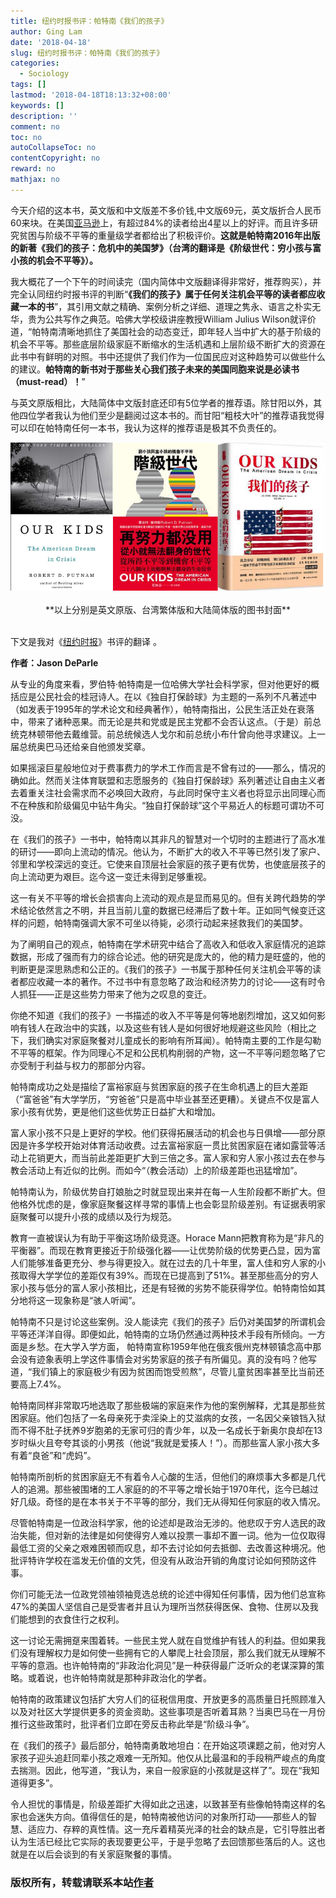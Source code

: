 ```yaml
---
title: 纽约时报书评：帕特南《我们的孩子》
author: Ging Lam
date: '2018-04-18'
slug: 纽约时报书评：帕特南《我们的孩子》
categories:
  - Sociology
tags: []
lastmod: '2018-04-18T18:13:32+08:00'
keywords: []
description: ''
comment: no
toc: no
autoCollapseToc: no
contentCopyright: no
reward: no
mathjax: no
---
```


今天介绍的这本书，英文版和中文版差不多价钱,中文版69元，英文版折合人民币60来块。在美国[亚马逊](https://www.amazon.com/Our-Kids-American-Dream-Crisis/dp/1476769907/ref=sr_1_1?ie=UTF8&qid=1524058637&sr=8-1&keywords=our+kids)上，有超过84%的读者给出4星以上的好评。而且许多研究贫困与阶级不平等的重量级学者都给出了积极评价。**这就是帕特南2016年出版的新著《我们的孩子：危机中的美国梦》（台湾的翻译是《阶级世代：穷小孩与富小孩的机会不平等》）。**

我大概花了一个下午的时间读完（国内简体中文版翻译得非常好，推荐购买），并完全认同纽约时报书评的判断“**《我们的孩子》属于任何关注机会平等的读者都应收藏一本的书**”，其引用文献之精确、案例分析之详细、道理之隽永、语言之朴实无华，贵为公共写作之典范。哈佛大学校级讲座教授William Julius Wilson就评价道，“帕特南清晰地抓住了美国社会的动态变迁，即年轻人当中扩大的基于阶级的机会不平等。那些底层阶级家庭不断缩水的生活机遇和上层阶级不断扩大的资源在此书中有鲜明的对照。书中还提供了我们作为一位国民应对这种趋势可以做些什么的建议。**帕特南的新书对于那些关心我们孩子未来的美国同胞来说是必读书（must-read）！**”

与英文原版相比，大陆简体中文版封底还印有5位学者的推荐语。除甘阳以外，其他四位学者我认为他们至少是翻阅过这本书的。而甘阳“粗枝大叶”的推荐语我觉得可以印在帕特南任何一本书，我认为这样的推荐语是极其不负责任的。

<div align=center><img src="https://raw.githubusercontent.com/GingLam/Storage/master/2018.4.18.jpg"></div></br>

<div align=center>**以上分别是英文原版、台湾繁体版和大陆简体版的图书封面**</div></br>


下文是我对《[纽约时报](https://www.nytimes.com/2015/03/08/books/review/our-kids-by-robert-d-putnam.html)》书评的翻译 。

<!--more-->
**作者：Jason DeParle**

从专业的角度来看，罗伯特·帕特南是一位哈佛大学社会科学家，但对他更好的概括应是公民社会的桂冠诗人。在以《独自打保龄球》为主题的一系列不凡著述中（如发表于1995年的学术论文和经典著作），帕特南指出，公民生活正处在衰落中，带来了诸种恶果。而无论是共和党或是民主党都不会否认这点。（于是）前总统克林顿带他去戴维营。前总统候选人戈尔和前总统小布什曾向他寻求建议。上一届总统奥巴马还给亲自他颁发奖章。

如果摇滚巨星般地位对于费事费力的学术工作而言是不曾有过的——那么，情况的确如此。然而关注体育联盟和志愿服务的《独自打保龄球》系列著述让自由主义者去着重关注社会需求而不必唤回大政府，与此同时保守主义者也将显示出同理心而不在种族和阶级偏见中钻牛角尖。“独自打保龄球”这个平易近人的标题可谓功不可没。

在《我们的孩子》一书中，帕特南以其非凡的智慧对一个切时的主题进行了高水准的研讨——即向上流动的情况。他认为，不断扩大的收入不平等已然引发了家户、邻里和学校深远的变迁。它使来自顶层社会家庭的孩子更有优势，也使底层孩子的向上流动更为艰巨。迄今这一变迁未得到足够重视。

这一有关不平等的增长会损害向上流动的观点是显而易见的。但有关跨代趋势的学术结论依然言之不明，并且当前儿童的数据已经滞后了数十年。正如同气候变迁这样的问题，帕特南强调大家不可坐以待毙，必须行动起来拯救我们的美国梦。

为了阐明自己的观点，帕特南在学术研究中结合了高收入和低收入家庭情况的追踪数据，形成了强而有力的综合论述。他的研究是庞大的，他的精力是旺盛的，他的判断更是深思熟虑和公正的。《我们的孩子》一书属于那种任何关注机会平等的读者都应收藏一本的著作。不过书中有意忽略了政治和经济势力的讨论——这有时令人抓狂——正是这些势力带来了他为之叹息的变迁。

你绝不知道《我们的孩子》一书描述的收入不平等是何等地剧烈增加，这又如何影响有钱人在政治中的实践，以及这些有钱人是如何很好地规避这些风险（相比之下，我们确实对家庭聚餐对儿童成长的影响有所耳闻）。帕特南主要的工作是勾勒不平等的框架。作为同理心不足和公民机构削弱的产物，这一不平等问题忽略了它亦受制于利益与权力的那部分内容。

帕特南成功之处是描绘了富裕家庭与贫困家庭的孩子在生命机遇上的巨大差距（“富爸爸”有大学学历，“穷爸爸”只是高中毕业甚至还更糟）。关键点不仅是富人家小孩有优势，更是他们这些优势正日益扩大和增加。

富人家小孩不只是上更好的学校。他们获得拓展活动的机会也与日俱增——部分原因是许多学校开始对体育活动收费。过去富裕家庭一贯比贫困家庭在诸如露营等活动上花销更大，而当前此差距更扩大到三倍之多。富人家和穷人家小孩过去在参与教会活动上有近似的比例。而如今“（教会活动）上的阶级差距也迅猛增加”。

帕特南认为，阶级优势自打娘胎之时就显现出来并在每一人生阶段都不断扩大。但他格外忧虑的是，像家庭聚餐这样寻常的事情上也会彰显阶级差别。有证据表明家庭聚餐可以提升小孩的成绩以及行为规范。

教育一直被误认为有助于平衡这场阶级竞逐。Horace Mann把教育称为是“非凡的平衡器”。而现在教育更接近于阶级强化器——让优势阶级的优势更凸显，因为富人们能够准备更充分、参与得更投入。就在过去的几十年里，富人佳和穷人家的小孩取得大学学位的差距仅有39%。而现在已提高到了51%。甚至那些高分的穷人家小孩与低分的富人家小孩相比，还是有轻微的劣势不能获得学位。帕特南恰如其分地将这一现象称是“骇人听闻”。

帕特南不只是讨论这些案例。没人能读完《我们的孩子》后仍对美国梦的所谓机会平等还洋洋自得。即便如此，帕特南的立场仍然通过两种技术手段有所倾向。一方面是乡愁。在大学入学方面，
帕特南宣称1959年他在俄亥俄州克林顿镇念高中那会没有迹象表明上学这件事情会对劣势家庭的孩子有所偏见。真的没有吗？他写道，“我们镇上的家庭极少有因为贫困而饱受煎熬”，尽管儿童贫困率甚至比当前还要高上7.4%。

帕特南同样非常取巧地选取了那些极端的家庭来作为他的案例解释，尤其是那些贫困家庭。他们包括了一名母亲死于卖淫染上的艾滋病的女孩，一名因父亲锒铛入狱而不得不肚子抚养9岁胞弟的无家可归的青少年，以及一名成长于新奥尔良却在13岁时纵火且夸夸其谈的小男孩（他说“我就是爱揍人！”）。而那些富人家小孩大多有着“良爸”和“虎妈”。

帕特南所剖析的贫困家庭无不有着令人心酸的生活，但他们的麻烦事大多都是几代人的追溯。那些被围堵的工人家庭的的不平等之增长始于1970年代，迄今已越过好几级。奇怪的是在本书关于不平等的部分，我们无从得知任何家庭的收入情况。

尽管帕特南是一位政治科学家，他的论述却是政治无涉的。他悲叹于穷人选民的政治失能，但对新的法律是如何使得穷人难以投票一事却不置一词。他为一位仅取得最低工资的父亲之艰难困顿而叹息，却不去讨论如何去抵御、去改善这种境况。他批评特许学校在滥发无价值的文凭，但没有从政治开销的角度讨论如何预防这件事。

你们可能无法一位政党领袖领袖竞选总统的论述中得知任何事情，因为他们总宣称47%的美国人坚信自己是受害者并且认为理所当然获得医保、食物、住房以及我们能想到的衣食住行之权利。

这一讨论无需拥趸来围着转。一些民主党人就在自觉维护有钱人的利益。但如果我们没有理解权力是如何使一些拥有它的人攀爬上社会顶层，那么我们就无从理解不平等的意涵。也许帕特南的“非政治化洞见”是一种获得最广泛听众的老谋深算的策略。或着说，也许帕特南就是那种非政治化的学者。

帕特南的政策建议包括扩大穷人们的征税信用度、开放更多的高质量日托照顾准入以及对社区大学提供更多的资金资助。这些事项是否听着耳熟？当奥巴马在一月份推行这些政策时，批评者们立即在旁反击称此举是“阶级斗争”。

在《我们的孩子》最后部分，帕特南勇敢地坦白：在开始这项课题之前，他对穷人家孩子迎头追赶同辈小孩之艰难一无所知。他仅从比最温和的手段稍严峻点的角度去揣测。因此，他写道，“我认为，来自一般家庭的小孩就是这样了”。现在“我知道得更多”。

令人担忧的事情是，阶级差距扩大得如此之迅速，以致甚至有些像帕特南这样的名家也会迷失方向。值得信任的是，帕特南被他访问的对象所打动——那些人的智慧、适应力、存粹的真性情。这一充斥着精英光泽的社会的缺点是，它引导胜出者认为生活已经比它实际的表现要更公平，于是乎忽略了去回馈那些落后的人。这也就是在以后会谈到的有关家庭聚餐的事情。


### 版权所有，转载请联系本站[作者](mailto:linj83@mail2.sysu.edu.cn)
